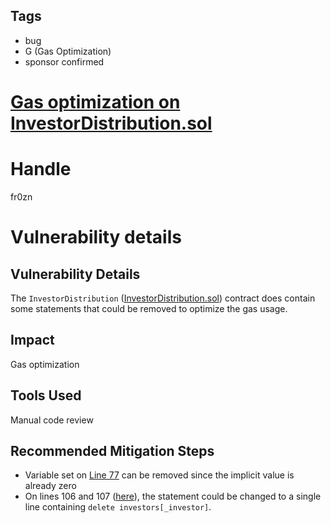 ## Tags

- bug
- G (Gas Optimization)
- sponsor confirmed

# [Gas optimization on InvestorDistribution.sol](https://github.com/code-423n4/2021-11-bootfinance-findings/issues/94) 

# Handle

fr0zn


# Vulnerability details

## Vulnerability Details
The `InvestorDistribution` ([InvestorDistribution.sol](https://github.com/code-423n4/2021-11-bootfinance/blob/main/vesting/contracts/InvestorDistribution.sol)) contract does contain some statements that could be removed to optimize the gas usage.

## Impact
Gas optimization

## Tools Used
Manual code review

## Recommended Mitigation Steps
- Variable set on [Line 77](https://github.com/code-423n4/2021-11-bootfinance/blob/main/vesting/contracts/InvestorDistribution.sol#L77) can be removed since the implicit value is already zero
- On lines 106 and 107 ([here](https://github.com/code-423n4/2021-11-bootfinance/blob/main/vesting/contracts/InvestorDistribution.sol#L106-L107)), the statement could be changed to a single line containing `delete investors[_investor]`.

